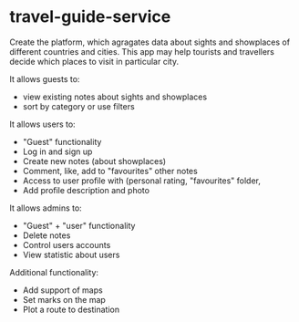 # travel-guide-service

Create the platform, which agragates data about sights and showplaces of different countries and cities. This app may
help tourists and travellers decide which places to visit in particular city.

It allows guests to:

- view existing notes about sights and showplaces
- sort by category or use filters

It allows users to:

- "Guest" functionality
- Log in and sign up
- Create new notes (about showplaces)
- Comment, like, add to "favourites" other notes
- Access to user profile with (personal rating, "favourites" folder,
- Add profile description and photo

It allows admins to:

- "Guest" + "user" functionality
- Delete notes
- Control users accounts
- View statistic about users

Additional functionality:

- Add support of maps
- Set marks on the map
- Plot a route to destination

